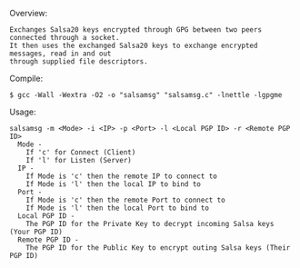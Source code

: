 Overview:

    Exchanges Salsa20 keys encrypted through GPG between two peers connected through a socket.
    It then uses the exchanged Salsa20 keys to exchange encrypted messages, read in and out
    through supplied file descriptors.

Compile:

    $ gcc -Wall -Wextra -O2 -o "salsamsg" "salsamsg.c" -lnettle -lgpgme
      
Usage:

    salsamsg -m <Mode> -i <IP> -p <Port> -l <Local PGP ID> -r <Remote PGP ID>
      Mode -
        If 'c' for Connect (Client)
        If 'l' for Listen (Server)
      IP -
        If Mode is 'c' then the remote IP to connect to
        If Mode is 'l' then the local IP to bind to
      Port -
        If Mode is 'c' then the remote Port to connect to
        If Mode is 'l' then the local Port to bind to
      Local PGP ID -
        The PGP ID for the Private Key to decrypt incoming Salsa keys (Your PGP ID)
      Remote PGP ID -
        The PGP ID for the Public Key to encrypt outing Salsa keys (Their PGP ID)
